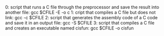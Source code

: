 0: script that runs a C file through the preprocessor and save the result into another file: gcc $CFILE -E -o c
1: cript that compiles a C file but does not link: gcc -c $CFILE
2: script that generates the assembly code of a C code and save it in an output file: gcc -S $CFILE
3: script that compiles a C file and creates an executable named cisfun: gcc $CFILE -o cisfun
